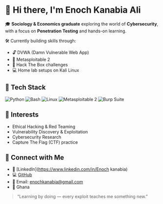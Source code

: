 # 👋 Hi there, I'm Enoch Kanabia Ali

🎓 **Sociology & Economics graduate** exploring the world of **Cybersecurity**, with a focus on **Penetration Testing** and hands-on learning.

🛠️ Currently building skills through:
- 🔓 DVWA (Damn Vulnerable Web App)
- 🧱 Metasploitable 2
- 🧠 Hack The Box challenges
- 💻 Home lab setups on Kali Linux

## 🧰 Tech Stack
![Python](https://img.shields.io/badge/Python-3670A0?style=for-the-badge&logo=python&logoColor=fff)
![Bash](https://img.shields.io/badge/Bash-121011?style=for-the-badge&logo=gnubash&logoColor=white)
![Linux](https://img.shields.io/badge/Linux-FCC624?style=for-the-badge&logo=linux&logoColor=black)
![Metasploitable 2](https://img.shields.io/badge/Metasploitable%202-ff5555?style=for-the-badge&logo=exploit&logoColor=white)
![Burp Suite](https://img.shields.io/badge/Burp_Suite-orange?style=for-the-badge)

## 🧪 Interests
- Ethical Hacking & Red Teaming
- Vulnerability Discovery & Exploitation
- Cybersecurity Research
- Capture The Flag (CTF) practice
        
## 🔗 Connect with Me
- 💼 [LinkedIn](https://www.linkedin.com/in/Enoch kanabia)
- 💻 [GitHub](https://github.com/Kojokanabs)
- 📧 Email: enochkanabia@gmail.com
- 📍 Ghana

> “Learning by doing — every exploit teaches me something new.”
